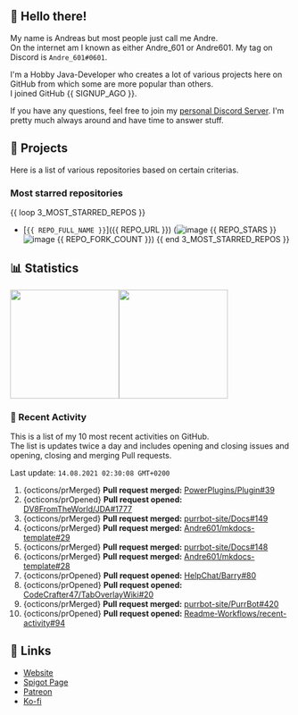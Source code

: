 <!-- Links -->
[purr]: https://purrbot.site
[discord]: https://discord.gg/6dazXp6
[website]: https://andre601.ch
[spigot]: https://www.spigotmc.org/resources/authors/56829/
[patreon]: https://patreon.com/andre_601
[ko-fi]: https://ko-fi.com/andre_601

## 👋 Hello there!
My name is Andreas but most people just call me Andre.  
On the internet am I known as either Andre_601 or Andre601. My tag on Discord is `Andre_601#0601`.

I'm a Hobby Java-Developer who creates a lot of various projects here on GitHub from which some are more popular than others.  
I joined GitHub {{ SIGNUP_AGO }}.

If you have any questions, feel free to join my [personal Discord Server][discord]. I'm pretty much always around and have time to answer stuff.

## 📁 Projects
Here is a list of various repositories based on certain criterias.

### Most starred repositories

{{ loop 3_MOST_STARRED_REPOS }}
- [`{{ REPO_FULL_NAME }}`]({{ REPO_URL }}) (![image](https://cdn.jsdelivr.net/gh/Readme-Workflows/Readme-Icons@main/icons/octicons/StarredRepository.svg) {{ REPO_STARS }} ![image](https://cdn.jsdelivr.net/gh/Readme-Workflows/Readme-Icons@main/icons/octicons/ForkedRepository.svg) {{ REPO_FORK_COUNT }})
{{ end 3_MOST_STARRED_REPOS }}

## 📊 Statistics
<img height="195px" src="https://github-readme-stats.vercel.app/api?username=Andre601&show_icons=true&hide_rank=true&title_color=3498db&bg_color=ffffff00&text_color=718096&disable_animations=true"><img height="195px" src="https://github-readme-stats.vercel.app/api/top-langs?username=Andre601&layout=compact&title_color=3498db&bg_color=ffffff00&text_color=718096">

### 📜 Recent Activity
This is a list of my 10 most recent activities on GitHub.  
The list is updates twice a day and includes opening and closing issues and opening, closing and merging Pull requests.

<!--RECENT_ACTIVITY:last_update-->
Last update: `14.08.2021 02:30:08 GMT+0200`
<!--RECENT_ACTIVITY:last_update_end-->
<!--RECENT_ACTIVITY:start-->
1. {octicons/prMerged} **Pull request merged:** [PowerPlugins/Plugin#39](https://github.com/PowerPlugins/Plugin/pull/39)
2. {octicons/prOpened} **Pull request opened:** [DV8FromTheWorld/JDA#1777](https://github.com/DV8FromTheWorld/JDA/pull/1777)
3. {octicons/prMerged} **Pull request merged:** [purrbot-site/Docs#149](https://github.com/purrbot-site/Docs/pull/149)
4. {octicons/prMerged} **Pull request merged:** [Andre601/mkdocs-template#29](https://github.com/Andre601/mkdocs-template/pull/29)
5. {octicons/prMerged} **Pull request merged:** [purrbot-site/Docs#148](https://github.com/purrbot-site/Docs/pull/148)
6. {octicons/prMerged} **Pull request merged:** [Andre601/mkdocs-template#28](https://github.com/Andre601/mkdocs-template/pull/28)
7. {octicons/prOpened} **Pull request opened:** [HelpChat/Barry#80](https://github.com/HelpChat/Barry/pull/80)
8. {octicons/prOpened} **Pull request opened:** [CodeCrafter47/TabOverlayWiki#20](https://github.com/CodeCrafter47/TabOverlayWiki/pull/20)
9. {octicons/prMerged} **Pull request merged:** [purrbot-site/PurrBot#420](https://github.com/purrbot-site/PurrBot/pull/420)
10. {octicons/prOpened} **Pull request opened:** [Readme-Workflows/recent-activity#94](https://github.com/Readme-Workflows/recent-activity/pull/94)
<!--RECENT_ACTIVITY:end-->

## 🔗 Links
- [Website]
- [Spigot Page][spigot]
- [Patreon]
- [Ko-fi]
